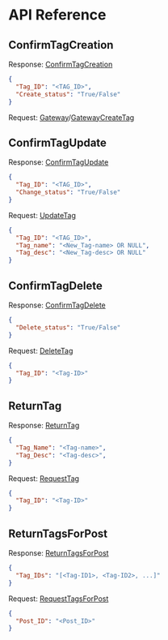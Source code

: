 # API Reference
## ConfirmTagCreation
Response: [ConfirmTagCreation](TagsLink#ConfirmTagCreation) 
```json
{
  "Tag_ID": "<TAG_ID>",
  "Create_status": "True/False"
}
```
Request: [Gateway](GatewayLink)/[GatewayCreateTag](GatewayLink#CreateTag)
## ConfirmTagUpdate
Response: [ConfirmTagUpdate](TagsLink#ConfirmTagUpdate) 
```json
{
  "Tag_ID": "<TAG_ID>",
  "Change_status": "True/False"
}
```
Request: [UpdateTag](GatewayLink#UpdateTag)
```json
{
  "Tag_ID": "<TAG_ID>",
  "Tag_name": "<New_Tag-name> OR NULL",
  "Tag_desc": "<New_Tag-desc> OR NULL" 
}
```
## ConfirmTagDelete
Response: [ConfirmTagDelete](TagsDocLink#ConfirmTagDelete) 
```json
{
  "Delete_status": "True/False"
}
```
Request: [DeleteTag](GatewayDocLink#DeleteTag)
```json
{
  "Tag_ID": "<Tag-ID>"
}
```
## ReturnTag
Response: [ReturnTag](TagsDocLink#ReturnTag) 
```json
{
  "Tag_Name": "<Tag-name>",
  "Tag_Desc": "<Tag-desc>",
}
```
Request: [RequestTag](GatewayDocLink#RequestTag)
```json
{
  "Tag_ID": "<Tag-ID>"
}
```
## ReturnTagsForPost
Response: [ReturnTagsForPost](TagsLink#ReturnTagsForPost)
```json
{
  "Tag_IDs": "[<Tag-ID1>, <Tag-ID2>, ...]"
}
```
Request: [RequestTagsForPost](GatewayLink#RequestTagsForPost)
```json
{
  "Post_ID": "<Post_ID>"
}
```
